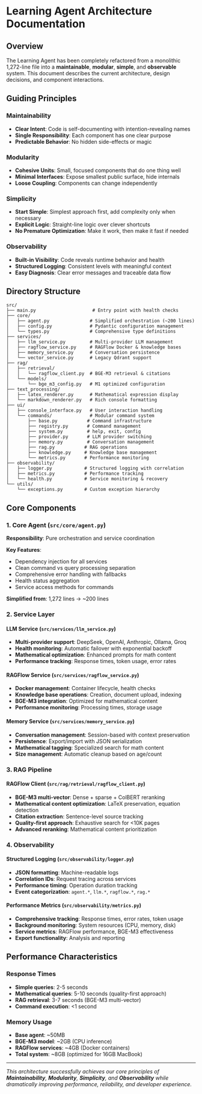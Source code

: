 # Learning Agent Architecture Documentation

## Overview

The Learning Agent has been completely refactored from a monolithic 1,272-line file into a **maintainable**, **modular**, **simple**, and **observable** system. This document describes the current architecture, design decisions, and component interactions.

## Guiding Principles

### Maintainability
- **Clear Intent**: Code is self-documenting with intention-revealing names
- **Single Responsibility**: Each component has one clear purpose
- **Predictable Behavior**: No hidden side-effects or magic

### Modularity
- **Cohesive Units**: Small, focused components that do one thing well
- **Minimal Interfaces**: Expose smallest public surface, hide internals
- **Loose Coupling**: Components can change independently

### Simplicity
- **Start Simple**: Simplest approach first, add complexity only when necessary
- **Explicit Logic**: Straight-line logic over clever shortcuts
- **No Premature Optimization**: Make it work, then make it fast if needed

### Observability
- **Built-in Visibility**: Code reveals runtime behavior and health
- **Structured Logging**: Consistent levels with meaningful context
- **Easy Diagnosis**: Clear error messages and traceable data flow

## Directory Structure

```
src/
├── main.py                     # Entry point with health checks
├── core/
│   ├── agent.py               # Simplified orchestration (~200 lines)
│   ├── config.py              # Pydantic configuration management
│   └── types.py               # Comprehensive type definitions
├── services/
│   ├── llm_service.py         # Multi-provider LLM management
│   ├── ragflow_service.py     # RAGFlow Docker & knowledge bases
│   ├── memory_service.py      # Conversation persistence
│   └── vector_service.py      # Legacy Qdrant support
├── rag/
│   ├── retrieval/
│   │   └── ragflow_client.py  # BGE-M3 retrieval & citations
│   └── models/
│       └── bge_m3_config.py   # M1 optimized configuration
├── text_processing/
│   ├── latex_renderer.py      # Mathematical expression display
│   └── markdown_renderer.py   # Rich console formatting
├── ui/
│   ├── console_interface.py   # User interaction handling
│   └── commands/              # Modular command system
│       ├── base.py           # Command infrastructure
│       ├── registry.py       # Command management
│       ├── system.py         # help, exit, config
│       ├── provider.py       # LLM provider switching
│       ├── memory.py         # Conversation management
│       ├── rag.py           # RAG operations
│       ├── knowledge.py     # Knowledge base management
│       └── metrics.py       # Performance monitoring
├── observability/
│   ├── logger.py            # Structured logging with correlation
│   ├── metrics.py           # Performance tracking
│   └── health.py            # Service monitoring & recovery
└── utils/
    └── exceptions.py        # Custom exception hierarchy
```

## Core Components

### 1. Core Agent (`src/core/agent.py`)

**Responsibility**: Pure orchestration and service coordination

**Key Features**:
- Dependency injection for all services
- Clean command vs query processing separation
- Comprehensive error handling with fallbacks
- Health status aggregation
- Service access methods for commands

**Simplified from**: 1,272 lines → ~200 lines

### 2. Service Layer

#### LLM Service (`src/services/llm_service.py`)
- **Multi-provider support**: DeepSeek, OpenAI, Anthropic, Ollama, Groq
- **Health monitoring**: Automatic failover with exponential backoff
- **Mathematical optimization**: Enhanced prompts for math content
- **Performance tracking**: Response times, token usage, error rates

#### RAGFlow Service (`src/services/ragflow_service.py`)
- **Docker management**: Container lifecycle, health checks
- **Knowledge base operations**: Creation, document upload, indexing
- **BGE-M3 integration**: Optimized for mathematical content
- **Performance monitoring**: Processing times, storage usage

#### Memory Service (`src/services/memory_service.py`)
- **Conversation management**: Session-based with context preservation
- **Persistence**: Export/import with JSON serialization
- **Mathematical tagging**: Specialized search for math content
- **Size management**: Automatic cleanup based on age/count

### 3. RAG Pipeline

#### RAGFlow Client (`src/rag/retrieval/ragflow_client.py`)
- **BGE-M3 multi-vector**: Dense + sparse + ColBERT reranking
- **Mathematical content optimization**: LaTeX preservation, equation detection
- **Citation extraction**: Sentence-level source tracking
- **Quality-first approach**: Exhaustive search for <10K pages
- **Advanced reranking**: Mathematical content prioritization

### 4. Observability

#### Structured Logging (`src/observability/logger.py`)
- **JSON formatting**: Machine-readable logs
- **Correlation IDs**: Request tracing across services
- **Performance timing**: Operation duration tracking
- **Event categorization**: `agent.*`, `llm.*`, `ragflow.*`, `rag.*`

#### Performance Metrics (`src/observability/metrics.py`)
- **Comprehensive tracking**: Response times, error rates, token usage
- **Background monitoring**: System resources (CPU, memory, disk)
- **Service metrics**: RAGFlow performance, BGE-M3 effectiveness
- **Export functionality**: Analysis and reporting

## Performance Characteristics

### Response Times
- **Simple queries**: 2-5 seconds
- **Mathematical queries**: 5-10 seconds (quality-first approach)
- **RAG retrieval**: 3-7 seconds (BGE-M3 multi-vector)
- **Command execution**: <1 second

### Memory Usage
- **Base agent**: ~50MB
- **BGE-M3 model**: ~2GB (CPU inference)
- **RAGFlow services**: ~4GB (Docker containers)
- **Total system**: ~8GB (optimized for 16GB MacBook)

---

*This architecture successfully achieves our core principles of **Maintainability**, **Modularity**, **Simplicity**, and **Observability** while dramatically improving performance, reliability, and developer experience.* 